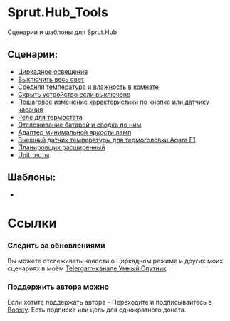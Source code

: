 # Sprut.Hub_Tools
Сценарии и шаблоны для Sprut.Hub

## Сценарии:
- [Циркадное освещение](https://github.com/KirillAshikhmin/Sprut.Hub_Tools/tree/main/CircadianLight "Циркадное освещение")
- [Выключить весь свет](https://github.com/KirillAshikhmin/Sprut.Hub_Tools/tree/main/TurnOffAllLight "Выключить весь свет")
- [Средняя температура и влажность в комнате](https://github.com/KirillAshikhmin/Sprut.Hub_Tools/tree/main/AverrageTempAndHum "Средняя температура и влажность в комнате")
- [Скрыть устройство если выключено](https://github.com/KirillAshikhmin/Sprut.Hub_Tools/tree/main/HideIfTurnOn "Скрыть устройство если выключено")
- [Пошаговое изменение характеристики по кнопке или датчику касания](https://github.com/KirillAshikhmin/Sprut.Hub_Tools/tree/main/StepChange "Пошаговое изменение характеристики по кнопке или датчику касания")
- [Реле для термостата](https://github.com/KirillAshikhmin/Sprut.Hub_Tools/tree/main/ThermostatRelay "Реле для термостата")
- [Отслеживание батарей и сводка по ним](https://github.com/KirillAshikhmin/Sprut.Hub_Tools/tree/main/Battery "Отслеживание батарей и сводка по ним")
- [Адаптер минимальной яркости ламп](https://github.com/KirillAshikhmin/Sprut.Hub_Tools/tree/main/MinBrightAdapter "Адаптер минимальной яркости ламп")
- [Внешний датчик температуры для термоголовки Aqara E1](https://github.com/KirillAshikhmin/Sprut.Hub_Tools/tree/main/ExternalTempSensor "Внешний датчик температуры для термоголовки Aqara E1")
- [Планировщик расширенный](https://github.com/KirillAshikhmin/Sprut.Hub_Tools/tree/main/Scheduler "Планировщик расширенный")
- [Unit тесты](https://github.com/KirillAshikhmin/Sprut.Hub_Tools/tree/main/UnitTests "Unit тесты")

## Шаблоны:
-


# Ссылки
### Следить за обновлениями
Вы можете отслеживать новости о Циркадном режиме и других моих сценариях в моём [Telergam-канале Умный Спутник](https://t.me/smart_sputnik)
### Поддержить автора можно 
Если хотите поддержать автора - Переходите и подписывайтесь в [Boosty](https://boosty.to/smart_kirill). Есть подписка или цель для однократного доната. 
